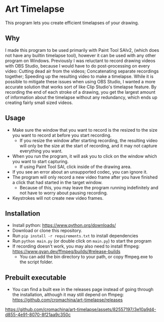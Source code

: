 # Art Timelapse
This program lets you create efficient timelapses of your drawing.

## Why
I made this program to be used primarily with Paint Tool SAIv2, (which does not have any builtin timelapse tool), however it can be used with any other program on Windows.
Previously I was reluctant to record drawing videos with OBS Studio, because I would have to do post-processing on every video:
Cutting dead air from the videos; Concatenating separate recordings together; Speeding up the resulting video to make a timelapse.
While it is possible to mitigate these issues when using OBS Studio, I wanted a more accurate solution that works sort of like Clip Studio's timelapse feature.
By recording the end of each stroke of a drawing, you get the largest amount of information about the timelapse without any redundancy, which ends up creating fairly small sized videos.

## Usage
- Make sure the window that you want to record is the resized to the size you want to record at before you start recording.
  - If you resize the window after starting recording, the resulting video will only be the size at the start of recording, and it may not capture everything you want.
- When you run the program, it will ask you to click on the window which you want to start capturing.
  - If using Paint Tool SAI, click inside of the drawing area.
- If you see an error about an unsupported codec, you can ignore it.
- The program will only record a new video frame after you have finished a click that had started in the target window.
  - Because of this, you may leave the program running indefinitely and not have to worry about pausing recording.
- Keystrokes will not create new video frames.

## Installation
- Install python: https://www.python.org/downloads/
- Download or clone this repository.
- Run `pip install -r requirements.txt` to install dependencies
- Run `python main.py` (or double click on `main.py`) to start the program
- If recording doesn't work, you may also need to install ffmpeg: https://www.gyan.dev/ffmpeg/builds/#release-builds
  - You can add the bin directory to your path, or copy ffmpeg.exe to the script folder.

## Prebuilt executable
- You can find a built exe in the releases page instead of going through the installation, although it may still depend on ffmpeg: https://github.com/cromachina/art-timelapse/releases

https://github.com/cromachina/art-timelapse/assets/82557197/3e10a9d4-d855-4e91-8070-8f21aa9c350c

